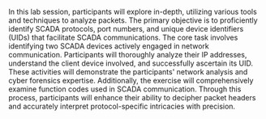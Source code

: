 In this lab session, participants will explore in-depth, utilizing various tools and techniques to analyze packets. The primary objective is to proficiently identify SCADA protocols, port numbers, and unique device identifiers (UIDs) that facilitate SCADA communications.
The core task involves identifying two SCADA devices actively engaged in network communication. Participants will thoroughly analyze their IP addresses, understand the client device involved, and successfully ascertain its UID. These activities will demonstrate the participants' network analysis and cyber forensics expertise.
Additionally, the exercise will comprehensively examine function codes used in SCADA communication. Through this process, participants will enhance their ability to decipher packet headers and accurately interpret protocol-specific intricacies with precision.


